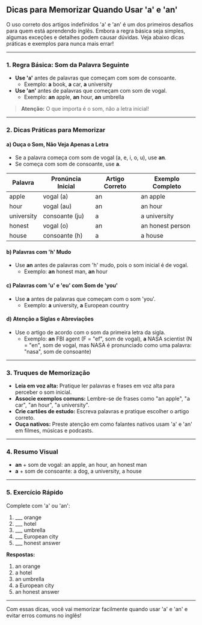 
## Dicas para Memorizar Quando Usar 'a' e 'an'

O uso correto dos artigos indefinidos 'a' e 'an' é um dos primeiros desafios para quem está aprendendo inglês. Embora a regra básica seja simples, algumas exceções e detalhes podem causar dúvidas. Veja abaixo dicas práticas e exemplos para nunca mais errar!

---

### 1. **Regra Básica: Som da Palavra Seguinte**

- **Use 'a'** antes de palavras que começam com som de consoante.
  - Exemplo: **a** book, **a** car, **a** university
- **Use 'an'** antes de palavras que começam com som de vogal.
  - Exemplo: **an** apple, **an** hour, **an** umbrella

> **Atenção:** O que importa é o som, não a letra inicial!

---

### 2. **Dicas Práticas para Memorizar**

#### a) **Ouça o Som, Não Veja Apenas a Letra**

- Se a palavra começa com som de vogal (a, e, i, o, u), use **an**.
- Se começa com som de consoante, use **a**.

| Palavra         | Pronúncia Inicial | Artigo Correto | Exemplo Completo      |
|-----------------|------------------|----------------|-----------------------|
| apple           | vogal (a)        | an             | an apple              |
| hour            | vogal (au)       | an             | an hour               |
| university      | consoante (ju)   | a              | a university          |
| honest          | vogal (o)        | an             | an honest person      |
| house           | consoante (h)    | a              | a house               |

#### b) **Palavras com 'h' Mudo**

- Use **an** antes de palavras com 'h' mudo, pois o som inicial é de vogal.
  - Exemplo: **an** honest man, **an** hour

#### c) **Palavras com 'u' e 'eu' com Som de 'you'**

- Use **a** antes de palavras que começam com o som 'you'.
  - Exemplo: **a** university, **a** European country

#### d) **Atenção a Siglas e Abreviações**

- Use o artigo de acordo com o som da primeira letra da sigla.
  - Exemplo: **an** FBI agent (F = "ef", som de vogal), **a** NASA scientist (N = "en", som de vogal, mas NASA é pronunciado como uma palavra: "nasa", som de consoante)

---

### 3. **Truques de Memorização**

- **Leia em voz alta:** Pratique ler palavras e frases em voz alta para perceber o som inicial.
- **Associe exemplos comuns:** Lembre-se de frases como "an apple", "a car", "an hour", "a university".
- **Crie cartões de estudo:** Escreva palavras e pratique escolher o artigo correto.
- **Ouça nativos:** Preste atenção em como falantes nativos usam 'a' e 'an' em filmes, músicas e podcasts.

---

### 4. **Resumo Visual**

- **an** + som de vogal: an apple, an hour, an honest man
- **a** + som de consoante: a dog, a university, a house

---

### 5. **Exercício Rápido**

Complete com 'a' ou 'an':

1. ___ orange
2. ___ hotel
3. ___ umbrella
4. ___ European city
5. ___ honest answer

**Respostas:**  
1. an orange  
2. a hotel  
3. an umbrella  
4. a European city  
5. an honest answer

---

Com essas dicas, você vai memorizar facilmente quando usar 'a' e 'an' e evitar erros comuns no inglês!
```
